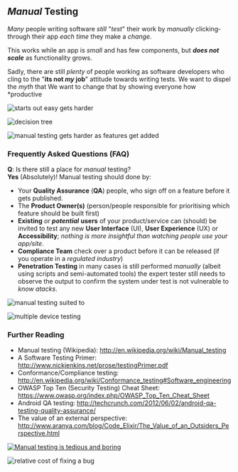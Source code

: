 ## *Manual* Testing

*Many* people writing software *still* "*test*" their work by *manually*
clicking-through their app *each time* they make a *change*.

This works while an app is *small* and has few components, but ***does not
scale*** as functionality grows.

Sadly, there are still *plenty* of people working as software developers
who cling to the "**its not *my* job**" attitude towards writing tests.
We want to dispel the *myth* that
We want to change that by showing everyone how *productive


![starts out easy gets harder](http://i.imgur.com/1usRwT6.png)



![decision tree](http://i.imgur.com/DFYspgE.png)


![manual testing gets harder as features get added](http://i.imgur.com/BxCZ7Nl.png)



### Frequently Asked Questions (FAQ)

**Q**: Is there still a place for *manual* testing?  
**Yes** (Absolutely)! Manual testing should done by:
+ Your **Quality Assurance** (**QA**) people, who sign off on a feature
before it gets published.
+ The **Product Owner(s)** (person/people responsible for
  prioritising which feature should be built first)
+ **Existing** *or* ***potential*** **users** of your product/service
can (should) be invited to test any new **User Interface** (UI),
**User Experience** (UX) or **Accessibility**; *nothing is more insightful
than watching people use your app/site*.
+ **Compliance Team** check over a product before it can be released (if you operate in a *regulated industry*)
+ **Penetration Testing** in many cases is still performed *manually* (albeit using
  scripts and semi-automated tools) the expert tester still needs to observe the
  output to confirm the system under test is not vulnerable to *know atacks*.

![manual testing suited to](http://i.imgur.com/lCPdBav.jpg)

![multiple device testing](http://i.imgur.com/vpFl1sN.jpg)


### Further Reading
+ Manual testing (Wikipedia): http://en.wikipedia.org/wiki/Manual_testing
+ A Software Testing Primer: http://www.nickjenkins.net/prose/testingPrimer.pdf
+ Conformance/Compliance testing: http://en.wikipedia.org/wiki/Conformance_testing#Software_engineering
+ OWASP Top Ten (Security Testing) Cheat Sheet:
https://www.owasp.org/index.php/OWASP_Top_Ten_Cheat_Sheet
+ Android QA testing: http://techcrunch.com/2012/06/02/android-qa-testing-quality-assurance/
+ The value of an external perspective:
http://www.aranya.com/blog/Code_Elixir/The_Value_of_an_Outsiders_Perspective.html

[![Manual testing is tedious and boring](http://i.imgur.com/X8YTOQD.png)](https://www.youtube.com/watch?v=xCwkjZcEK6w)

![relative cost of fixing a bug](http://i.imgur.com/Ie10VLv.jpg)
